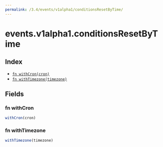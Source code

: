 ```yaml
---
permalink: /3.4/events/v1alpha1/conditionsResetByTime/
---
```


# events.v1alpha1.conditionsResetByTime



## Index

* [`fn withCron(cron)`](#fn-withcron)
* [`fn withTimezone(timezone)`](#fn-withtimezone)

## Fields

### fn withCron

```ts
withCron(cron)
```



### fn withTimezone

```ts
withTimezone(timezone)
```

